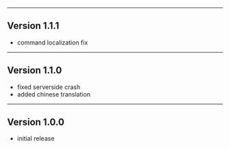 ------------------------------------------------------
Version 1.1.1
------------------------------------------------------
- command localization fix

------------------------------------------------------
Version 1.1.0
------------------------------------------------------
- fixed serverside crash
- added chinese translation

------------------------------------------------------
Version 1.0.0
------------------------------------------------------
- initial release
